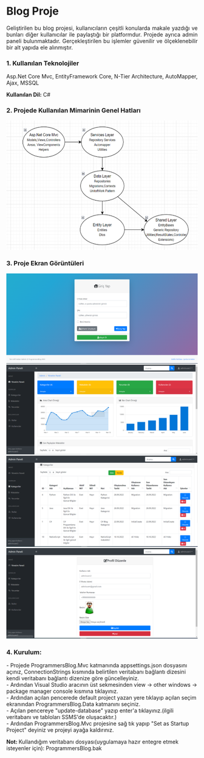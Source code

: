<h1>Blog Proje</h1>
<p align="justify">Geliştirilen bu blog projesi, kullanıcıların çeşitli konularda makale yazdığı ve bunları diğer kullanıcılar ile paylaştığı bir platformdur. Projede ayrıca admin paneli bulunmaktadır. Gerçekleştirilen bu işlemler güvenilir ve ölçeklenebilir bir alt yapıda ele alınmıştır.</p>

<h3>1. Kullanılan Teknolojiler</h3>
Asp.Net Core Mvc, EntityFramework Core, N-Tier Architecture, AutoMapper, Ajax, MSSQL

<b>Kullanılan Dil:</b> C#

<h3>2. Projede Kullanılan Mimarinin Genel Hatları</h3>

<img src="ProgrammersBlog.Mvc/wwwroot/ProjectArchImages/BlogArch1.PNG" height="340px">

<h3>3. Proje Ekran Görüntüleri</h3>

<img src="ProgrammersBlog.Mvc/wwwroot/ProjectScrennshots/BlogImage1.png">

<img src="ProgrammersBlog.Mvc/wwwroot/ProjectScrennshots/BlogImage2.png">

<img src="ProgrammersBlog.Mvc/wwwroot/ProjectScrennshots/BlogImage3.png">

<img src="ProgrammersBlog.Mvc/wwwroot/ProjectScrennshots/BlogImage4.png">

<h3>4. Kurulum: </h3>
 - Projede ProgrammersBlog.Mvc katmanında appsettings.json dosyasını açınız, ConnectionStrings kısmında belirtilen veritabanı bağlantı dizesini kendi veritabanı bağlantı dizenize göre güncelleyiniz.<br>
 - Ardından Visual Studio aracının üst sekmesinden view -> other windows -> package manager console kısmına tıklayınız.<br>
 - Ardından açılan pencerede default project yazan yere tıklayıp açılan seçim ekranından ProgrammersBlog.Data katmanını seçiniz.<br>
 - Açılan pencereye "update-database" yazıp enter'a tıklayınız.(ilgili veritabanı ve tabloları SSMS'de oluşacaktır.)<br>
 - Ardından ProgrammersBlog.Mvc projesine sağ tık yapıp "Set as Startup Project" deyiniz ve projeyi ayağa kaldırınız.

<b>Not: </b> Kullandığım veritabanı dosyası(uygulamaya hazır entegre etmek isteyenler için): ProgrammersBlog.bak


